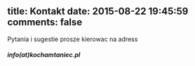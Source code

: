title: Kontakt
date: 2015-08-22 19:45:59
comments: false
---

Pytania i sugestie prosze kierowac na adress
##### *info(at)kochamtaniec.pl*